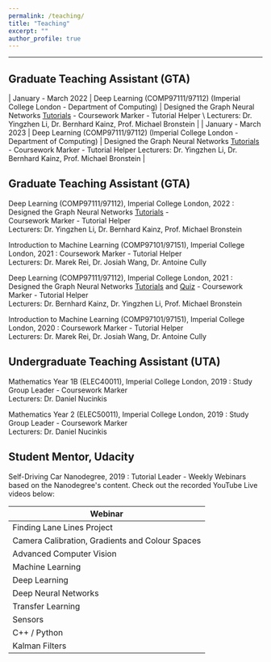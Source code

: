 ```yaml
---
permalink: /teaching/
title: "Teaching"
excerpt: ""
author_profile: true
---
```


---

## Graduate Teaching Assistant (GTA) 

| January - March 2022 | Deep Learning (COMP97111/97112) (Imperial College London - Department of Computing) | Designed the Graph Neural Networks [Tutorials](https://www.doc.ic.ac.uk/~bkainz/teaching/DL/T09_GCNs.pdf) - Coursework Marker - Tutorial Helper \ Lecturers: Dr. Yingzhen Li, Dr. Bernhard Kainz, Prof. Michael Bronstein |
| January - March 2023 | Deep Learning (COMP97111/97112) (Imperial College London - Department of Computing) | Designed the Graph Neural Networks [Tutorials](https://www.doc.ic.ac.uk/~bkainz/teaching/DL/T09_GCNs.pdf) -  Coursework Marker - Tutorial Helper Lecturers: Dr. Yingzhen Li, Dr. Bernhard Kainz, Prof. Michael Bronstein |

## Graduate Teaching Assistant (GTA)

Deep Learning (COMP97111/97112), Imperial College London, 2022 
:   Designed the Graph Neural Networks [Tutorials](https://www.doc.ic.ac.uk/~bkainz/teaching/DL/T09_GCNs.pdf) -  
Coursework Marker - Tutorial Helper\
Lecturers: Dr. Yingzhen Li, Dr. Bernhard Kainz, Prof. Michael Bronstein

Introduction to Machine Learning (COMP97101/97151), Imperial College London, 2021 
:   Coursework Marker - Tutorial Helper\
Lecturers: Dr. Marek Rei, Dr. Josiah Wang, Dr. Antoine Cully 

Deep Learning (COMP97111/97112), Imperial College London, 2021 
:   Designed the Graph Neural Networks [Tutorials](https://www.doc.ic.ac.uk/~bkainz/teaching/DL/T09_GCNs.pdf) and [Quiz](https://quizizz.com/admin/quiz/6033e5f2636d8c001b08eb6a/deep-learning-gnns) - 
Coursework Marker - Tutorial Helper\
Lecturers: Dr. Bernhard Kainz, Dr. Yingzhen Li, Prof. Michael Bronstein 

Introduction to Machine Learning (COMP97101/97151), Imperial College London, 2020
:   Coursework Marker - Tutorial Helper\
Lecturers: Dr. Marek Rei, Dr. Josiah Wang, Dr. Antoine Cully 

## Undergraduate Teaching Assistant (UTA)

Mathematics Year 1B (ELEC40011), Imperial College London, 2019
:   Study Group Leader - Coursework Marker\
Lecturers: Dr. Daniel Nucinkis

Mathematics Year 2 (ELEC50011), Imperial College London, 2019
:   Study Group Leader - Coursework Marker\
Lecturers: Dr. Daniel Nucinkis

## Student Mentor, Udacity

Self-Driving Car Nanodegree, 2019 
:   Tutorial Leader - Weekly Webinars based on the Nanodegree's content. Check out the recorded YouTube Live videos below:

| Webinar  |  
| -------- | 
| Finding Lane Lines Project | 
| Camera Calibration, Gradients and Colour Spaces | 
| Advanced Computer Vision    | 
| Machine Learning    | 
| Deep Learning    |
| Deep Neural Networks    | 
| Transfer Learning    | 
|  Sensors   | 
|  C++ / Python   | 
|  Kalman Filters   |
